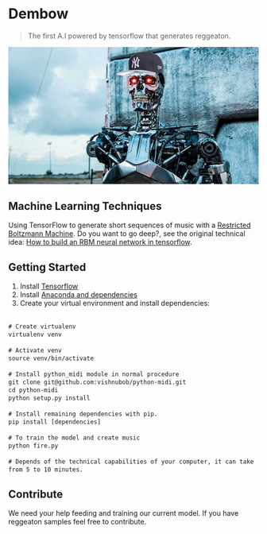 # Dembow
> The first A.I powered by tensorflow that generates reggeaton. 

![Denbow.jpg](denbow.jpg)

## Machine Learning Techniques
Using TensorFlow to generate short sequences of music with a [Restricted Boltzmann Machine](http://deeplearning4j.org/restrictedboltzmannmachine.html).
Do you want to go deep?, see the original technical idea: [How to build an RBM neural network in tensorflow](http://danshiebler.com/2016-08-10-musical-tensorflow-part-one-the-rbm/).



## Getting Started

1. Install [Tensorflow](https://www.tensorflow.org/)
2. Install [Anaconda and dependencies](https://www.continuum.io/downloads)
3. Create your virtual environment and install dependencies:

```

# Create virtualenv
virtualenv venv

# Activate venv
source venv/bin/activate

# Install python_midi module in normal procedure
git clone git@github.com:vishnubob/python-midi.git 
cd python-midi 
python setup.py install

# Install remaining dependencies with pip.
pip install [dependencies]

# To train the model and create music
python fire.py

# Depends of the technical capabilities of your computer, it can take from 5 to 10 minutes. 

```

## Contribute
We need your help feeding and training our current model. If you have reggeaton samples feel free to contribute. 

